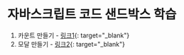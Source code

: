 # 자바스크립트 코드 샌드박스 학습
1. 카운트 만들기 - [링크1](https://codesandbox.io/s/brave-water-t40pd){: target="_blank"}
2. 모달 만들기 - [링크2](https://codesandbox.io/s/nostalgic-keldysh-hfob6?file=/index.html:411-459){: target="_blank"}
